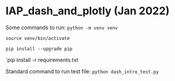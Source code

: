 # IAP_dash_and_plotly (Jan 2022)

Some commands to run:
`python -m venv venv`

`source venv/bin/activate`

`pip install --upgrade pip`

`pip install -r requirements.txt

Standard command to run test file:
`python dash_intro_test.py`
